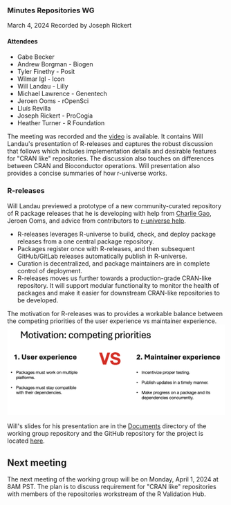 ### Minutes Repositories WG
March 4, 2024
Recorded by Joseph Rickert

#### Attendees

* Gabe Becker
* Andrew Borgman - Biogen
* Tyler Finethy - Posit
* Wilmar Igl - Icon
* Will Landau - Lilly
* Michael Lawrence - Genentech
* Jeroen Ooms - rOpenSci
* Lluís Revilla
* Joseph Rickert - ProCogia
* Heather Turner - R Foundation

The meeting was recorded and the [video](https://zoom.us/rec/share/RGAGO8zHAzXTIK7bK0E0Y__V8b2DebEcZPH82kCmxpgiQYeyZE_GXSuCq1IiE1-E.SZ1MNWQNjGwid6uR?startTime=1709568222000) is available. It contains Will Landau's presentation of R-releases and captures the robust discussion that follows which includes implementation details and desirable features for "CRAN like" repositories. The discussion also touches on differences between CRAN and Bioconductor operations. Will presentation also provides a concise summaries of how r-universe works.


### R-releases

Will Landau previewed a prototype of a new community-curated repository of R package releases that he is developing with help from [Charlie Gao](https://github.com/shikokuchuo), Jeroen Ooms, and advice from contributors to [r-universe help](https://github.com/r-universe-org/help/issues/363).

* R-releases leverages R-universe to build, check, and deploy package releases from a one central package repository.
* Packages register once with R-releases, and then subsequent GitHub/GitLab releases automatically publish in R-universe. 
* Curation is decentralized, and package maintainers are in complete control of deployment.
* R-releases moves us further towards a production-grade CRAN-like repository. It will support modular functionality to monitor the health of packages and make it easier for downstream CRAN-like repositories to be developed.

The motivation for R-releases was to provides a workable balance between the competing priorities of the user experience vs maintainer experience.
![](Rrel.png)


Will's slides for his presentation are in the [Documents](https://github.com/RConsortium/r-repositories-wg/tree/main/Documents) directory of the working group repository and the GitHub repository for the project is located [here](https://github.com/r-releases).

## Next meeting

The next meeting of the working group will be on Monday, April 1, 2024 at 8AM PST. The plan is to discuss requirement for "CRAN like" repositories with members of the repositories workstream of the R Validation Hub.
